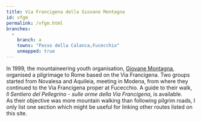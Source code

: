 ```yaml
---
title: Via Francigena della Giovane Montagna
id: vfgm
permalink: /vfgm.html
branches:
  -
    branch: a
    towns: "Passo della Calanca,Fucecchio"
    unmapped: true
---
```


In 1999, the mountaineering youth organisation, [Giovane Montagna][0], organised a pilgrimage to Rome based on the Via Francigena. Two groups started from Novalesa and Aquileia, meeting in Modena, from where they continued to the Via Francigena proper at Fucecchio. A guide to their walk, _Il Sentiero del Pellegrino - sulle orme della Via Francigena_, is available.  
As their objective was more mountain walking than following pilgrim roads, I only list one section which might be useful for linking other routes listed on this site.

[0]: http://www.giovanemontagna.org/francigena.asp